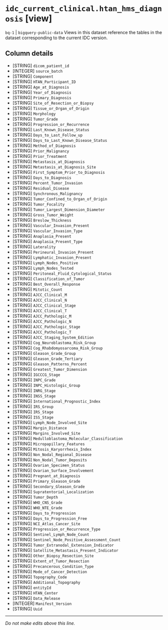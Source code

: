 # `idc_current_clinical.htan_hms_diagnosis` [view]
`bq-1` | `bigquery-public-data`
Views in this dataset reference the tables in the dataset corresponding to the current IDC version.

## Column details
* [STRING]    `dicom_patient_id`
* [INTEGER]   `source_batch`
* [STRING]    `Component`
* [STRING]    `HTAN_Participant_ID`
* [STRING]    `Age_at_Diagnosis`
* [STRING]    `Year_of_Diagnosis`
* [STRING]    `Primary_Diagnosis`
* [STRING]    `Site_of_Resection_or_Biopsy`
* [STRING]    `Tissue_or_Organ_of_Origin`
* [STRING]    `Morphology`
* [STRING]    `Tumor_Grade`
* [STRING]    `Progression_or_Recurrence`
* [STRING]    `Last_Known_Disease_Status`
* [STRING]    `Days_to_Last_Follow_up`
* [STRING]    `Days_to_Last_Known_Disease_Status`
* [STRING]    `Method_of_Diagnosis`
* [STRING]    `Prior_Malignancy`
* [STRING]    `Prior_Treatment`
* [STRING]    `Metastasis_at_Diagnosis`
* [STRING]    `Metastasis_at_Diagnosis_Site`
* [STRING]    `First_Symptom_Prior_to_Diagnosis`
* [STRING]    `Days_to_Diagnosis`
* [STRING]    `Percent_Tumor_Invasion`
* [STRING]    `Residual_Disease`
* [STRING]    `Synchronous_Malignancy`
* [STRING]    `Tumor_Confined_to_Organ_of_Origin`
* [STRING]    `Tumor_Focality`
* [STRING]    `Tumor_Largest_Dimension_Diameter`
* [STRING]    `Gross_Tumor_Weight`
* [STRING]    `Breslow_Thickness`
* [STRING]    `Vascular_Invasion_Present`
* [STRING]    `Vascular_Invasion_Type`
* [STRING]    `Anaplasia_Present`
* [STRING]    `Anaplasia_Present_Type`
* [STRING]    `Laterality`
* [STRING]    `Perineural_Invasion_Present`
* [STRING]    `Lymphatic_Invasion_Present`
* [STRING]    `Lymph_Nodes_Positive`
* [STRING]    `Lymph_Nodes_Tested`
* [STRING]    `Peritoneal_Fluid_Cytological_Status`
* [STRING]    `Classification_of_Tumor`
* [STRING]    `Best_Overall_Response`
* [STRING]    `Mitotic_Count`
* [STRING]    `AJCC_Clinical_M`
* [STRING]    `AJCC_Clinical_N`
* [STRING]    `AJCC_Clinical_Stage`
* [STRING]    `AJCC_Clinical_T`
* [STRING]    `AJCC_Pathologic_M`
* [STRING]    `AJCC_Pathologic_N`
* [STRING]    `AJCC_Pathologic_Stage`
* [STRING]    `AJCC_Pathologic_T`
* [STRING]    `AJCC_Staging_System_Edition`
* [STRING]    `Cog_Neuroblastoma_Risk_Group`
* [STRING]    `Cog_Rhabdomyosarcoma_Risk_Group`
* [STRING]    `Gleason_Grade_Group`
* [STRING]    `Gleason_Grade_Tertiary`
* [STRING]    `Gleason_Patterns_Percent`
* [STRING]    `Greatest_Tumor_Dimension`
* [STRING]    `IGCCCG_Stage`
* [STRING]    `INPC_Grade`
* [STRING]    `INPC_Histologic_Group`
* [STRING]    `INRG_Stage`
* [STRING]    `INSS_Stage`
* [STRING]    `International_Prognostic_Index`
* [STRING]    `IRS_Group`
* [STRING]    `IRS_Stage`
* [STRING]    `ISS_Stage`
* [STRING]    `Lymph_Node_Involved_Site`
* [STRING]    `Margin_Distance`
* [STRING]    `Margins_Involved_Site`
* [STRING]    `Medulloblastoma_Molecular_Classification`
* [STRING]    `Micropapillary_Features`
* [STRING]    `Mitosis_Karyorrhexis_Index`
* [STRING]    `Non_Nodal_Regional_Disease`
* [STRING]    `Non_Nodal_Tumor_Deposits`
* [STRING]    `Ovarian_Specimen_Status`
* [STRING]    `Ovarian_Surface_Involvement`
* [STRING]    `Pregnant_at_Diagnosis`
* [STRING]    `Primary_Gleason_Grade`
* [STRING]    `Secondary_Gleason_Grade`
* [STRING]    `Supratentorial_Localization`
* [STRING]    `Tumor_Depth`
* [STRING]    `WHO_CNS_Grade`
* [STRING]    `WHO_NTE_Grade`
* [STRING]    `Days_to_Progression`
* [STRING]    `Days_to_Progression_Free`
* [STRING]    `NCI_Atlas_Cancer_Site`
* [STRING]    `Progression_or_Recurrence_Type`
* [STRING]    `Sentinel_Lymph_Node_Count`
* [STRING]    `Sentinel_Node_Positive_Assessment_Count`
* [STRING]    `Tumor_Extranodal_Extension_Indicator`
* [STRING]    `Satellite_Metastasis_Present_Indicator`
* [STRING]    `Other_Biopsy_Resection_Site`
* [STRING]    `Extent_of_Tumor_Resection`
* [STRING]    `Precancerous_Condition_Type`
* [STRING]    `Mode_of_Cancer_Detection`
* [STRING]    `Topography_Code`
* [STRING]    `Additional_Topography`
* [STRING]    `entityId`
* [STRING]    `HTAN_Center`
* [STRING]    `Data_Release`
* [INTEGER]   `Manifest_Version`
* [STRING]    `Uuid`

-------------------------------------------------------------------------------
*Do not make edits above this line.*
